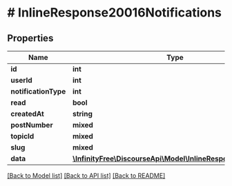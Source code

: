 # # InlineResponse20016Notifications

## Properties

Name | Type | Description | Notes
------------ | ------------- | ------------- | -------------
**id** | **int** |  | [optional]
**userId** | **int** |  | [optional]
**notificationType** | **int** |  | [optional]
**read** | **bool** |  | [optional]
**createdAt** | **string** |  | [optional]
**postNumber** | **mixed** |  | [optional]
**topicId** | **mixed** |  | [optional]
**slug** | **mixed** |  | [optional]
**data** | [**\InfinityFree\DiscourseApi\Model\InlineResponse20016Data**](InlineResponse20016Data.md) |  | [optional]

[[Back to Model list]](../../README.md#models) [[Back to API list]](../../README.md#endpoints) [[Back to README]](../../README.md)
